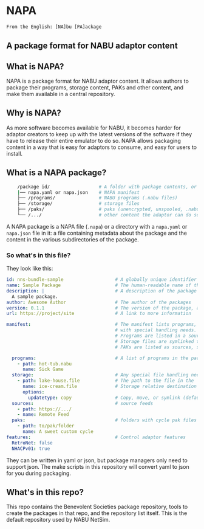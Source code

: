 # NAPA

```txt
From the English: [NA]bu [PA]ackage
```

## A package format for NABU adaptor content

## What is NAPA?

NAPA is a package format for NABU adaptor content. It allows authors to package their programs, storage content, PAKs and other content, and make them available in a central repository.

## Why is NAPA?

As more software becomes available for NABU, it becomes harder for adaptor creators to keep up with the latest versions of the software if they have to release their entire emulator to do so. NAPA allows packaging content in a way that is easy for adaptors to consume, and easy for users to install.

## What is a NAPA package?

```bash
    /package id/                  # A folder with package contents, or bundled into a .napa file
    |── napa.yaml or napa.json    # NAPA manifest
    ├── /programs/                # NABU programs (.nabu files)
    ├── /storage/                 # storage files   
    ├── /paks/                    # paks (unencrypted, unspooled, .nabu files)
    └── /.../                     # other content the adaptor can do something with
```

A NAPA package is a NAPA file (`.napa`) or a directory with a `napa.yaml` or `napa.json` file in it: a file containing metadata about the package and the content in the various subdirectories of the package.

### So what's in this file?

They look like this:

```yaml
id: nns-bundle-sample                   # A globally unique identifier for the package 
name: Sample Package                    # The human-readable name of the package
description: |                          # A description of the package
  A sample package.
author: Awesome Author                  # The author of the packages
version: 0.1.1                          # The version of the package, a number `sort order` higher than the previous version
url: https://project/site               # A link to more information

manifest:                               # The manifest lists programs, paks, sources, and storage files
                                        # with special handling needs.
                                        # Programs are listed in a source named after the package
                                        # Storage files are symlinked to a storage folder
                                        # PAKs are listed as sources, seperate from the package they came from.

  programs:                             # A list of programs in the package
    - path: hot-tub.nabu
      name: Sick Game
  storage:                              # Any special file handling needed
    - path: lake-house.file             # The path to the file in the `storage` folder
      name: ice-cream.file              # Storage relative destination path (if required)
      options:                           
        updatetype: copy                # Copy, move, or symlink (default: symlink)
  sources:                              # source feeds
    - path: https://.../
    - name: Remote Feed
  paks:                                 # folders with cycle pak files
    - path: to/pak/folder
      name: A sweet custom cycle 
features:                               # Control adaptor features
  RetroNet: false                       
  NHACPv01: true
```

They can be written in yaml or json, but package managers only need to support json. The make scripts in this repository will convert yaml to json for you during packaging.

## What's in this repo?

This repo contains the Benevolent Societies package repository, tools to create the packages in that repo, and the repository list itself. This is the default repository used by NABU NetSim.
